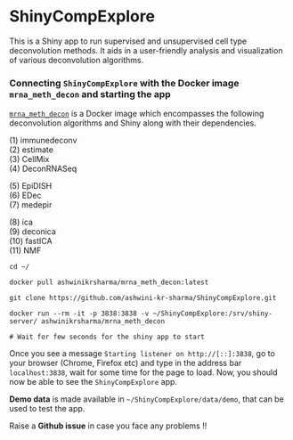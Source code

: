 # ShinyCompExplore

This is a Shiny app to run supervised and unsupervised cell type deconvolution methods. It aids in a user-friendly analysis and visualization of various deconvolution algorithms.

### Connecting `ShinyCompExplore` with the Docker image `mrna_meth_decon` and starting the app

[`mrna_meth_decon`](https://hub.docker.com/r/ashwinikrsharma/mrna_meth_decon) is a Docker image which encompasses the following deconvolution algorithms and Shiny along with their dependencies.

(1) immunedeconv\
(2) estimate\
(3) CellMix\
(4) DeconRNASeq

(5) EpiDISH\
(6) EDec\
(7) medepir

(8) ica\
(9) deconica\
(10) fastICA\
(11) NMF

```
cd ~/

docker pull ashwinikrsharma/mrna_meth_decon:latest

git clone https://github.com/ashwini-kr-sharma/ShinyCompExplore.git

docker run --rm -it -p 3838:3838 -v ~/ShinyCompExplore:/srv/shiny-server/ ashwinikrsharma/mrna_meth_decon

# Wait for few seconds for the shiny app to start

```

Once you see a message `Starting listener on http://[::]:3838`, go to your browser (Chrome, Firefox etc) and type in the address bar `localhost:3838`, wait for some time for the page to load. Now, you should now be able to see the `ShinyCompExplore` app.

__Demo data__ is made available in `~/ShinyCompExplore/data/demo`, that can be used to test the app.

Raise a __Github issue__ in case you face any problems !! 

